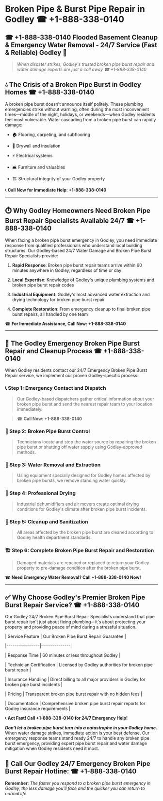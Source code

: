 # Broken Pipe & Burst Pipe Repair in Godley ☎ +1-888-338-0140  
## ☎ +1-888-338-0140 Flooded Basement Cleanup & Emergency Water Removal - 24/7 Service (Fast & Reliable) Godley 🚨  

> *When disaster strikes, Godley's trusted broken pipe burst repair and water damage experts are just a call away ☎ +1-888-338-0140*  

## 💧 The Crisis of a Broken Pipe Burst in Godley Homes ☎ +1-888-338-0140  

A broken pipe burst doesn't announce itself politely. These plumbing emergencies strike without warning, often during the most inconvenient times—middle of the night, holidays, or weekends—when Godley residents feel most vulnerable. Water cascading from a broken pipe burst can rapidly damage:  

* 🏠 Flooring, carpeting, and subflooring  
* 🧱 Drywall and insulation  
* ⚡ Electrical systems  
* 🛋️ Furniture and valuables  
* 🏗️ Structural integrity of your Godley property  

📞 **Call Now for Immediate Help: +1-888-338-0140**  

---  

## ⏱️ Why Godley Homeowners Need Broken Pipe Burst Repair Specialists Available 24/7 ☎ +1-888-338-0140  

When facing a broken pipe burst emergency in Godley, you need immediate response from qualified professionals who understand local building structures. Our Godley-based 24/7 Water Damage and Broken Pipe Burst Repair Specialists provide:  

1. **Rapid Response**: Broken pipe burst repair teams arrive within 60 minutes anywhere in Godley, regardless of time or day  
2. **Local Expertise**: Knowledge of Godley's unique plumbing systems and broken pipe burst repair codes  
3. **Industrial Equipment**: Godley's most advanced water extraction and drying technology for broken pipe burst repair  
4. **Complete Restoration**: From emergency cleanup to final broken pipe burst repairs, all handled by one team  

☎ **For Immediate Assistance, Call Now: +1-888-338-0140**  

---  

## 🔧 The Godley Emergency Broken Pipe Burst Repair and Cleanup Process ☎ +1-888-338-0140  

When Godley residents contact our 24/7 Emergency Broken Pipe Burst Repair service, we implement our proven Godley-specific process:  

### 📞 Step 1: Emergency Contact and Dispatch  
> Our Godley-based dispatchers gather critical information about your broken pipe burst and send the nearest repair team to your location immediately.  
> ☎ **Call Now: +1-888-338-0140**  

### 🚿 Step 2: Broken Pipe Burst Control  
> Technicians locate and stop the water source by repairing the broken pipe burst or shutting off water supply using Godley-approved methods.  

### 🌊 Step 3: Water Removal and Extraction  
> Using equipment specially designed for Godley homes affected by broken pipe bursts, we remove standing water quickly.  

### 💨 Step 4: Professional Drying  
> Industrial dehumidifiers and air movers create optimal drying conditions for Godley's climate after broken pipe burst incidents.  

### 🧼 Step 5: Cleanup and Sanitization  
> All areas affected by the broken pipe burst are cleaned according to Godley health department standards.  

### 🏗️ Step 6: Complete Broken Pipe Burst Repair and Restoration  
> Damaged materials are repaired or replaced to return your Godley property to pre-damage condition after the broken pipe burst.  

☎ **Need Emergency Water Removal? Call +1-888-338-0140 Now!**  

---  

## ✅ Why Choose Godley's Premier Broken Pipe Burst Repair Service? ☎ +1-888-338-0140  

Our Godley 24/7 Broken Pipe Burst Repair Specialists understand that pipe burst repair isn't just about fixing plumbing—it's about protecting your property and providing peace of mind during a stressful situation.  

| Service Feature | Our Broken Pipe Burst Repair Guarantee |  
|-----------------|---------------|  
| Response Time | 60 minutes or less throughout Godley |  
| Technician Certification | Licensed by Godley authorities for broken pipe burst repair |  
| Insurance Handling | Direct billing to all major providers in Godley for broken pipe burst incidents |  
| Pricing | Transparent broken pipe burst repair with no hidden fees |  
| Documentation | Comprehensive broken pipe burst repair reports for Godley insurance requirements |  

📞 **Act Fast! Call +1-888-338-0140 for 24/7 Emergency Help!**  

***Don't let a broken pipe burst turn into a catastrophe in your Godley home.*** When water damage strikes, immediate action is your best defense. Our emergency response teams stand ready 24/7 to handle any broken pipe burst emergency, providing expert pipe burst repair and water damage mitigation when Godley residents need it most.  

## 📱 Call Our Godley 24/7 Emergency Broken Pipe Burst Repair Hotline: ☎ +1-888-338-0140  

**Remember**: *The faster you respond to a broken pipe burst emergency in Godley, the less damage you'll face and the quicker you can return to normal life.*